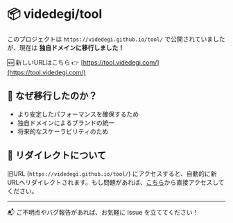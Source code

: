 # 📦 videdegi/tool

このプロジェクトは `https://videdegi.github.io/tool/` で公開されていましたが、現在は **独自ドメインに移行しました！**

🆕 新しいURLはこちら 👉 [https://tool.videdegi.com/](https://tool.videdegi.com/)

## 🎯 なぜ移行したのか？

- より安定したパフォーマンスを確保するため
- 独自ドメインによるブランドの統一
- 将来的なスケーラビリティのため

## 🔗 リダイレクトについて

旧URL (`https://videdegi.github.io/tool/`) にアクセスすると、自動的に新URLへリダイレクトされます。もし問題があれば、[こちら](https://tool.videdegi.com/)から直接アクセスしてください。

---

📬 ご不明点やバグ報告があれば、お気軽に Issue を立ててください！

